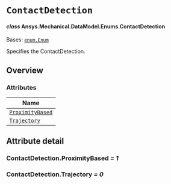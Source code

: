 # `ContactDetection`

<a id="ansys.mechanical.stubs.v241.Ansys.Mechanical.DataModel.Enums.ContactDetection"></a>

#### *class* Ansys.Mechanical.DataModel.Enums.ContactDetection

Bases: [`enum.Enum`](https://docs.python.org/3/library/enum.html#enum.Enum)

Specifies the ContactDetection.

<!-- !! processed by numpydoc !! -->

<a id="overview"></a>

## Overview

### Attributes

| Name |
| -------------------------------------------------------- |
| [`ProximityBased`](#ContactDetection.ProximityBased) |
| [`Trajectory`](#ContactDetection.Trajectory) |

<a id="attribute-detail"></a>

## Attribute detail

<a id="ContactDetection.ProximityBased"></a>

### ContactDetection.ProximityBased *= 1*

<a id="ContactDetection.Trajectory"></a>

### ContactDetection.Trajectory *= 0*


